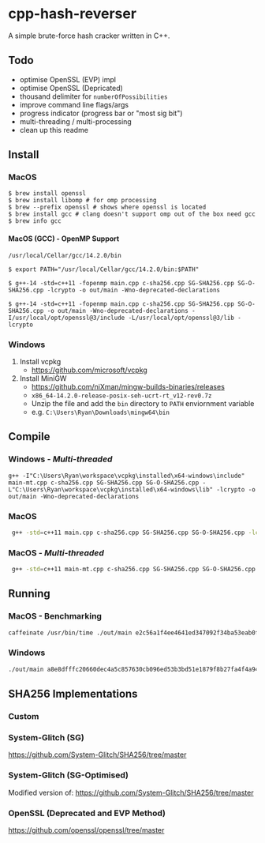 # cpp-hash-reverser

A simple brute-force hash cracker written in C++.

## Todo

-   optimise OpenSSL (EVP) impl
-   optimise OpenSSL (Depricated)
-   thousand delimiter for `numberOfPossibilities`
-   improve command line flags/args
-   progress indicator (progress bar or "most sig bit")
-   multi-threading / multi-processing
-   clean up this readme

## Install

### MacOS

```
$ brew install openssl
$ brew install libomp # for omp processing
$ brew --prefix openssl # shows where openssl is located
$ brew install gcc # clang doesn't support omp out of the box need gcc
$ brew info gcc
```

#### MacOS (GCC) - OpenMP Support

```
/usr/local/Cellar/gcc/14.2.0/bin

$ export PATH="/usr/local/Cellar/gcc/14.2.0/bin:$PATH"

$ g++-14 -std=c++11 -fopenmp main.cpp c-sha256.cpp SG-SHA256.cpp SG-O-SHA256.cpp -lcrypto -o out/main -Wno-deprecated-declarations

$ g++-14 -std=c++11 -fopenmp main.cpp c-sha256.cpp SG-SHA256.cpp SG-O-SHA256.cpp -o out/main -Wno-deprecated-declarations -I/usr/local/opt/openssl@3/include -L/usr/local/opt/openssl@3/lib -lcrypto
```

### Windows

1. Install vcpkg
    - https://github.com/microsoft/vcpkg
2. Install MiniGW
    - https://github.com/niXman/mingw-builds-binaries/releases
    - `x86_64-14.2.0-release-posix-seh-ucrt-rt_v12-rev0.7z`
    - Unzip the file and add the `bin` directory to `PATH` enviornment variable
    - e.g. `C:\Users\Ryan\Downloads\mingw64\bin`

## Compile

### Windows - _Multi-threaded_

```
g++ -I"C:\Users\Ryan\workspace\vcpkg\installed\x64-windows\include" main-mt.cpp c-sha256.cpp SG-SHA256.cpp SG-O-SHA256.cpp -L"C:\Users\Ryan\workspace\vcpkg\installed\x64-windows\lib" -lcrypto -o out/main -Wno-deprecated-declarations
```

### MacOS

```bash
 g++ -std=c++11 main.cpp c-sha256.cpp SG-SHA256.cpp SG-O-SHA256.cpp -lcrypto -o out/main -Wno-deprecated-declarations
```

### MacOS - _Multi-threaded_

```bash
 g++ -std=c++11 main-mt.cpp c-sha256.cpp SG-SHA256.cpp SG-O-SHA256.cpp -lcrypto -o out/main -Wno-deprecated-declarations
```

## Running

### MacOS - Benchmarking

```bash
caffeinate /usr/bin/time ./out/main e2c56a1f4ee4641ed347092f34ba53eab0f144332872408985bda44d4ffbc8fa 1 4
```

### Windows

```bash
./out/main a8e8dfffc20660dec4a5c857630cb096ed53b3bd51e1879f8b27fa4f4a94b9c7 1 4
```

## SHA256 Implementations

### Custom

### System-Glitch (SG)

https://github.com/System-Glitch/SHA256/tree/master

### System-Glitch (SG-Optimised)

Modified version of:
https://github.com/System-Glitch/SHA256/tree/master

### OpenSSL (Deprecated and EVP Method)

https://github.com/openssl/openssl/tree/master
